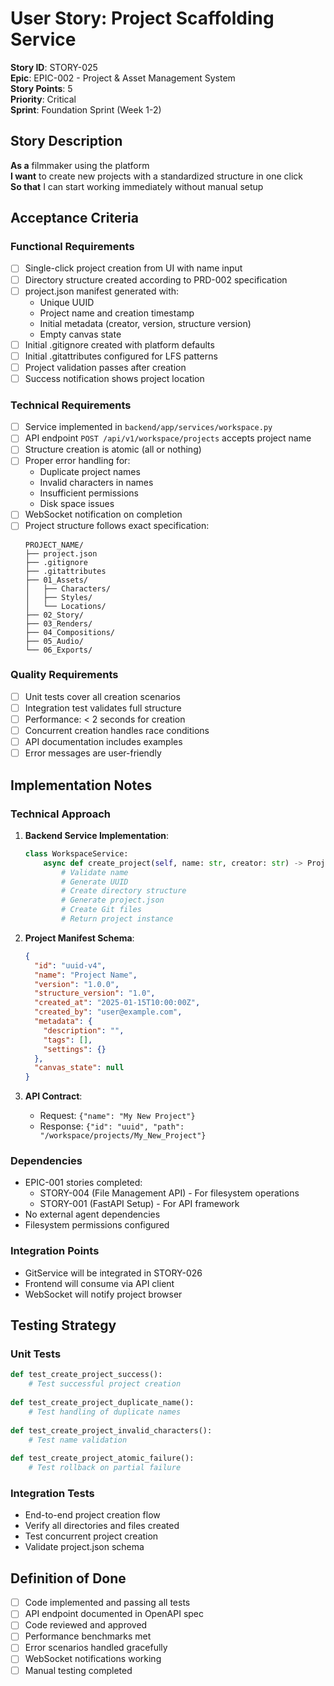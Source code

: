 # User Story: Project Scaffolding Service

**Story ID**: STORY-025  
**Epic**: EPIC-002 - Project & Asset Management System  
**Story Points**: 5  
**Priority**: Critical  
**Sprint**: Foundation Sprint (Week 1-2)  

## Story Description

**As a** filmmaker using the platform  
**I want** to create new projects with a standardized structure in one click  
**So that** I can start working immediately without manual setup  

## Acceptance Criteria

### Functional Requirements
- [ ] Single-click project creation from UI with name input
- [ ] Directory structure created according to PRD-002 specification
- [ ] project.json manifest generated with:
  - Unique UUID
  - Project name and creation timestamp
  - Initial metadata (creator, version, structure version)
  - Empty canvas state
- [ ] Initial .gitignore created with platform defaults
- [ ] Initial .gitattributes configured for LFS patterns
- [ ] Project validation passes after creation
- [ ] Success notification shows project location

### Technical Requirements
- [ ] Service implemented in `backend/app/services/workspace.py`
- [ ] API endpoint `POST /api/v1/workspace/projects` accepts project name
- [ ] Structure creation is atomic (all or nothing)
- [ ] Proper error handling for:
  - Duplicate project names
  - Invalid characters in names
  - Insufficient permissions
  - Disk space issues
- [ ] WebSocket notification on completion
- [ ] Project structure follows exact specification:
  ```
  PROJECT_NAME/
  ├── project.json
  ├── .gitignore
  ├── .gitattributes
  ├── 01_Assets/
  │   ├── Characters/
  │   ├── Styles/
  │   └── Locations/
  ├── 02_Story/
  ├── 03_Renders/
  ├── 04_Compositions/
  ├── 05_Audio/
  └── 06_Exports/
  ```

### Quality Requirements
- [ ] Unit tests cover all creation scenarios
- [ ] Integration test validates full structure
- [ ] Performance: < 2 seconds for creation
- [ ] Concurrent creation handles race conditions
- [ ] API documentation includes examples
- [ ] Error messages are user-friendly

## Implementation Notes

### Technical Approach
1. **Backend Service Implementation**:
   ```python
   class WorkspaceService:
       async def create_project(self, name: str, creator: str) -> Project:
           # Validate name
           # Generate UUID
           # Create directory structure
           # Generate project.json
           # Create Git files
           # Return project instance
   ```

2. **Project Manifest Schema**:
   ```json
   {
     "id": "uuid-v4",
     "name": "Project Name",
     "version": "1.0.0",
     "structure_version": "1.0",
     "created_at": "2025-01-15T10:00:00Z",
     "created_by": "user@example.com",
     "metadata": {
       "description": "",
       "tags": [],
       "settings": {}
     },
     "canvas_state": null
   }
   ```

3. **API Contract**:
   - Request: `{"name": "My New Project"}`
   - Response: `{"id": "uuid", "path": "/workspace/projects/My_New_Project"}`

### Dependencies
- EPIC-001 stories completed:
  - STORY-004 (File Management API) - For filesystem operations
  - STORY-001 (FastAPI Setup) - For API framework
- No external agent dependencies
- Filesystem permissions configured

### Integration Points
- GitService will be integrated in STORY-026
- Frontend will consume via API client
- WebSocket will notify project browser

## Testing Strategy

### Unit Tests
```python
def test_create_project_success():
    # Test successful project creation
    
def test_create_project_duplicate_name():
    # Test handling of duplicate names
    
def test_create_project_invalid_characters():
    # Test name validation
    
def test_create_project_atomic_failure():
    # Test rollback on partial failure
```

### Integration Tests
- End-to-end project creation flow
- Verify all directories and files created
- Test concurrent project creation
- Validate project.json schema

## Definition of Done
- [ ] Code implemented and passing all tests
- [ ] API endpoint documented in OpenAPI spec
- [ ] Code reviewed and approved
- [ ] Performance benchmarks met
- [ ] Error scenarios handled gracefully
- [ ] WebSocket notifications working
- [ ] Manual testing completed